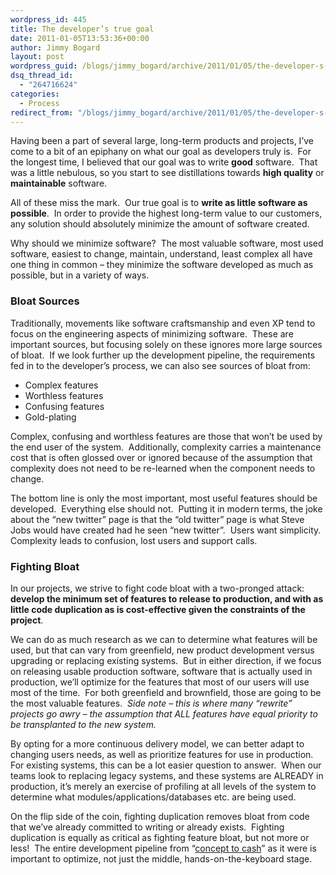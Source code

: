 ```yaml
---
wordpress_id: 445
title: The developer’s true goal
date: 2011-01-05T13:53:36+00:00
author: Jimmy Bogard
layout: post
wordpress_guid: /blogs/jimmy_bogard/archive/2011/01/05/the-developer-s-true-goal.aspx
dsq_thread_id:
  - "264716624"
categories:
  - Process
redirect_from: "/blogs/jimmy_bogard/archive/2011/01/05/the-developer-s-true-goal.aspx/"
---
```

Having been a part of several large, long-term products and projects, I’ve come to a bit of an epiphany on what our goal as developers truly is.&#160; For the longest time, I believed that our goal was to write **good** software.&#160; That was a little nebulous, so you start to see distillations towards **high quality** or **maintainable** software.

All of these miss the mark.&#160; Our true goal is to **write as little software as possible**.&#160; In order to provide the highest long-term value to our customers, any solution should absolutely minimize the amount of software created.

Why should we minimize software?&#160; The most valuable software, most used software, easiest to change, maintain, understand, least complex all have one thing in common – they minimize the software developed as much as possible, but in a variety of ways.

### Bloat Sources

Traditionally, movements like software craftsmanship and even XP tend to focus on the engineering aspects of minimizing software.&#160; These are important sources, but focusing solely on these ignores more large sources of bloat.&#160; If we look further up the development pipeline, the requirements fed in to the developer’s process, we can also see sources of bloat from:

  * Complex features
  * Worthless features
  * Confusing features
  * Gold-plating

Complex, confusing and worthless features are those that won’t be used by the end user of the system.&#160; Additionally, complexity carries a maintenance cost that is often glossed over or ignored because of the assumption that complexity does not need to be re-learned when the component needs to change.

The bottom line is only the most important, most useful features should be developed.&#160; Everything else should not.&#160; Putting it in modern terms, the joke about the “new twitter” page is that the “old twitter” page is what Steve Jobs would have created had he seen “new twitter”.&#160; Users want simplicity.&#160; Complexity leads to confusion, lost users and support calls.

### 

### Fighting Bloat

In our projects, we strive to fight code bloat with a two-pronged attack: **develop the minimum set of features to release to production, and with as little code duplication as is cost-effective given the constraints of the project**.

We can do as much research as we can to determine what features will be used, but that can vary from greenfield, new product development versus upgrading or replacing existing systems.&#160; But in either direction, if we focus on releasing usable production software, software that is actually used in production, we’ll optimize for the features that most of our users will use most of the time.&#160; For both greenfield and brownfield, those are going to be the most valuable features.&#160; _Side note – this is where many “rewrite” projects go awry – the assumption that ALL features have equal priority to be transplanted to the new system._

By opting for a more continuous delivery model, we can better adapt to changing users needs, as well as prioritize features for use in production.&#160; For existing systems, this can be a lot easier question to answer.&#160; When our teams look to replacing legacy systems, and these systems are ALREADY in production, it’s merely an exercise of profiling at all levels of the system to determine what modules/applications/databases etc. are being used.

On the flip side of the coin, fighting duplication removes bloat from code that we’ve already committed to writing or already exists.&#160; Fighting duplication is equally as critical as fighting feature bloat, but not more or less!&#160; The entire development pipeline from “[concept to cash](http://www.amazon.com/Implementing-Lean-Software-Development-Concept/dp/0321437381)” as it were is important to optimize, not just the middle, hands-on-the-keyboard stage.